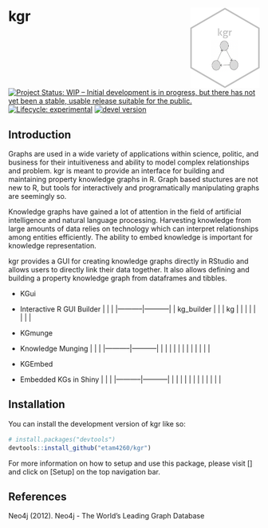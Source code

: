 
<!-- README.md is generated from README.Rmd. Please edit that file -->

# kgr <img src='man/figures/logo.png' align="right" width="139"/>

<!-- badges: start -->

[![Project Status: WIP – Initial development is in progress, but there
has not yet been a stable, usable release suitable for the
public.](https://www.repostatus.org/badges/latest/wip.svg)](https://www.repostatus.org/#wip)
[![Lifecycle:
experimental](https://img.shields.io/badge/lifecycle-experimental-orange.svg)](https://www.tidyverse.org/lifecycle/#experimental)
[![devel
version](https://img.shields.io/badge/devel%20version-0.1.0.9000-yellow)]()
<!-- badges: end -->

## Introduction

Graphs are used in a wide variety of applications within science,
politic, and business for their intuitiveness and ability to model
complex relationships and problem. kgr is meant to provide an interface
for building and maintaining property knowledge graphs in R. Graph based
stuctures are not new to R, but tools for interactively and
programatically manipulating graphs are seemingly so.

Knowledge graphs have gained a lot of attention in the field of
artificial intelligence and natural language processing. Harvesting
knowledge from large amounts of data relies on technology which can
interpret relationships among entities efficiently. The ability to embed
knowledge is important for knowledge representation.

kgr provides a GUI for creating knowledge graphs directly in RStudio and
allows users to directly link their data together. It also allows
defining and building a property knowledge graph from dataframes and
tibbles.

-   KGui

-   Interactive R GUI Builder \| \| \| \|———–\|———–\| \| kg_builder \|
    \| \| kg \| \| \| \| \| \| \| \|

-   KGmunge

-   Knowledge Munging \| \| \| \|———–\|———–\| \| \| \| \| \| \| \| \| \|
    \| \| \|

-   KGEmbed

-   Embedded KGs in Shiny \| \| \| \|———–\|———–\| \| \| \| \| \| \| \|
    \| \| \| \| \|

## Installation

You can install the development version of kgr like so:

``` r
# install.packages("devtools")
devtools::install_github("etam4260/kgr")
```

For more information on how to setup and use this package, please visit
\[\] and click on \[Setup\] on the top navigation bar.

## References

Neo4j (2012). Neo4j - The World’s Leading Graph Database
